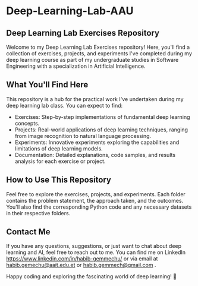 # Deep-Learning-Lab-AAU
## Deep Learning Lab Exercises Repository
Welcome to my Deep Learning Lab Exercises repository! Here, you'll find a collection of exercises, projects, and experiments I've completed during my deep learning course as part of my undergraduate studies in Software Engineering with a specialization in Artificial Intelligence.

## What You'll Find Here
This repository is a hub for the practical work I've undertaken during my deep learning lab class. You can expect to find:
* Exercises: Step-by-step implementations of fundamental deep learning concepts.
* Projects: Real-world applications of deep learning techniques, ranging from image recognition to natural language processing.
* Experiments: Innovative experiments exploring the capabilities and limitations of deep learning models.
* Documentation: Detailed explanations, code samples, and results analysis for each exercise or project.

## How to Use This Repository
Feel free to explore the exercises, projects, and experiments. Each folder contains the problem statement, the approach taken, and the outcomes. You'll also find the corresponding Python code and any necessary datasets in their respective folders.

## Contact Me
If you have any questions, suggestions, or just want to chat about deep learning and AI, feel free to reach out to me. You can find me on LinkedIn https://www.linkedin.com/in/habib-gemmechu/ or via email at habib.gemechu@aait.edu.et or habib.gemmech@gmail.com .

Happy coding and exploring the fascinating world of deep learning! 🚀
